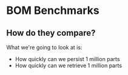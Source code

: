 # BOM Benchmarks

## How do they compare?

What we're going to look at is:

* How quickly can we persist 1 million parts
* How quickly can we retrieve 1 million parts
